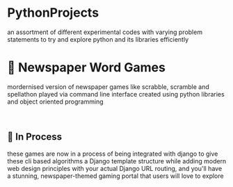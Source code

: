 # PythonProjects
an assortment of different experimental codes with varying problem statements to try and explore python and its libraries efficiently
# 📰 Newspaper Word Games
<p> mordernised version of newspaper games like scrabble, scramble and spellathon played via command line interface created using python libraries and object oriented programming</p><br>
<h2>🎯 In Process </h2>
<p>these games are now in a process of being integrated with django to give these cli based algorithms a Django template structure while adding modern web design principles with your actual Django URL routing, and you'll have a stunning, newspaper-themed gaming portal that users will love to explore</p>
